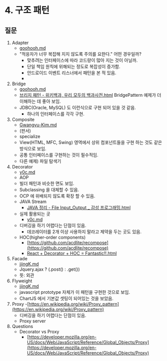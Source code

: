 # 4. 구조 패턴



## 질문

  1. Adapter
     - [goohooh.md](goohooh.md)
     - "적응자가 너무 복잡해 지지 않도록 주의를 요한다." 어떤 경우일까?
        - 맞추려는 인터페이스에 따라 코드량이 많아 지는 것이 아닐까.
        - 단일 책임 원칙에 위해되는 정도로 복잡성이 증가함.
        - 안드로이드 이벤트 리스너에서 패턴을 본 적 있음.
        - 
  1. Bridge
     - [goohooh.md](goohooh.md)
     - [브리지 패턴 - 위키백과, 우리 모두의 백과사전.html](https://ko.wikipedia.org/wiki/%EB%B8%8C%EB%A6%AC%EC%A7%80_%ED%8C%A8%ED%84%B4) BridgePattern 예제가 더 이해하는 데 좋아 보임.
     - JDBC(Oracle, MySQL) 도 이런식으로 구현 되어 있을 것 같음.
       - 하나의 인터페이스를 각각 구현.
  1. Composite
     - [Gwangyu-Kim.md](Gwangyu-Kim.md)
     - (판서)
     - specialize
     - View(HTML, MFC, Swing) 영역에서 상위 컴포넌트들을 구현 하는 것도 같은 방식으로 보임.
     - 공통 인터페이스를 구현하는 것이 필수적임.
     - 다른 예제) 파일 탐색기
  1. Decorator
     - [y0c.md](y0c.md)
     - AOP
     - 빌더 패턴과 비슷한 면도 보임.
     - Subclassing 을 대체할 수 있음.
     - OCP 에 위배되지 않도록 확장 할 수 있음.
     - JAVA Stream 
       - [JAVA 정리 - File Input_Output _ 감성 프로그래밍.html](http://programmingsummaries.tistory.com/64)
     - 실제 활용되는 곳
        - [y0c.md](y0c.md)
     - 디버깅을 하기 어렵다는 단점이 있음.
       - 데코레이터를 2개 이상 사용하지 말라고 제약을 두는 곳도 있음.
     - HOC(higher-order components)
       - [https://github.com/acdlite/recompose](https://github.com/acdlite/recompose)
       - [React + Decorator + HOC = Fantastic!!.html](http://blog-kr.zoyi.co/react-hoc/)
  1. Facade
     - [jjingK.md](jjingK.md)
     - Jquery.ajax ? (.post() : .get())
     - 뜻: 외관
  1. Flyweight
     - [jjingK.md](jjingK.md)
     - javascript prototype 자체가 이 패턴을 구현한 것으로 보임.
     - ChartJS 에서 기본값 셋팅이 되어있는 것을 보았음.
  1. Proxy
     -[https://en.wikipedia.org/wiki/Proxy_pattern](https://en.wikipedia.org/wiki/Proxy_pattern)
     - 디버깅을 하기 어렵다는 단점이 있음.
     - Proxy server
  1. Questions
     - Decorator vs Proxy
        - [https://developer.mozilla.org/en-US/docs/Web/JavaScript/Reference/Global_Objects/Proxy](https://developer.mozilla.org/en-US/docs/Web/JavaScript/Reference/Global_Objects/Proxy)
